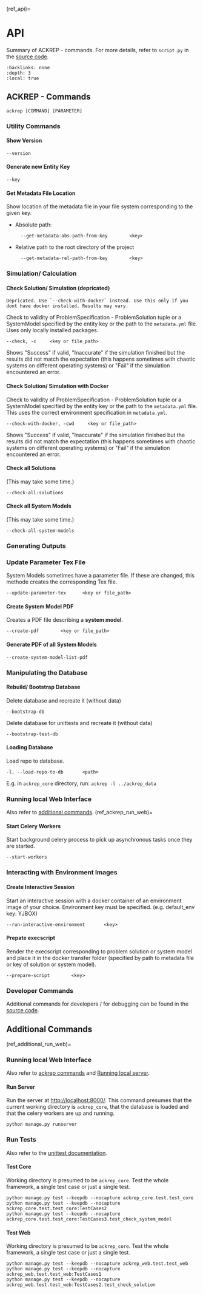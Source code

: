 (ref_api)=
# API
Summary of ACKREP - commands. For more details, refer to `script.py` in the [source code](https://github.com/ackrep-org/ackrep_core/blob/main/ackrep_core/script.py).

```{contents} Table of contents
:backlinks: none
:depth: 3
:local: true
```
## ACKREP - Commands

    ackrep [COMMAND] [PARAMETER]

### Utility Commands
#### Show Version

    --version

#### Generate new Entity Key

    --key

#### Get Metadata File Location
Show location of the metadata file in your file system corresponding to the given key. 
- Absolute path:

        --get-metadata-abs-path-from-key        <key>

- Relative path to the root directory of the project

        --get-metadata-rel-path-from-key        <key>



### Simulation/ Calculation
#### Check Solution/ Simulation (depricated)
```{note}
Depricated. Use `--check-with-docker` instead. Use this only if you dont have docker installed. Results may vary.
```
Check to validity of ProblemSpecification - ProblemSolution tuple or a SystemModel specified by the entity key or the path to the `metadata.yml` file. Uses only locally installed packages.

    --check, -c     <key or file_path>

Shows "Success" if valid, "Inaccurate" if the simulation finished but the results did not match the expectation (this happens sometimes with chaotic systems on different operating systems) or "Fail" if the simulation encountered an error. 

#### Check Solution/ Simulation with Docker
Check to validity of ProblemSpecification - ProblemSolution tuple or a SystemModel specified by the entity key or the path to the `metadata.yml` file. This uses the correct environment specification in `metadata.yml`.

    --check-with-docker, -cwd     <key or file_path>

Shows "Success" if valid, "Inaccurate" if the simulation finished but the results did not match the expectation (this happens sometimes with chaotic systems on different operating systems) or "Fail" if the simulation encountered an error. 

#### Check all Solutions
(This may take some time.)

    --check-all-solutions

#### Check all System Models
(This may take some time.)

    --check-all-system-models

### Generating Outputs
<!-- todo working title -->
### Update Parameter Tex File
System Models sometimes have a parameter file. If these are changed, this methode creates the corresponding Tex file.

    --update-parameter-tex      <key or file_path>

#### Create System Model PDF
Creates a PDF file describing a **system model**.

    --create-pdf        <key or file_path>

#### Generate PDF of all System Models

    --create-system-model-list-pdf

### Manipulating the Database
#### Rebuild/ Bootstrap Database
Delete database and recreate it (without data)

    --bootstrap-db

Delete database for unittests and recreate it (without data)

    --bootstrap-test-db

#### Loading Database
Load repo to database. 

    -l, --load-repo-to-db       <path>

E.g. in `ackrep_core` directory, run: `ackrep -l ../ackrep_data`

### Running local Web Interface
Also refer to [additional commands](ref_additional_run_web).
(ref_ackrep_run_web)=
#### Start Celery Workers
Start background celery process to pick up asynchronous tasks once they are started.

    --start-workers

### Interacting with Environment Images
#### Create Interactive Session
Start an interactive session with a docker container of an environment image of your choice. Environment key must be specified. (e.g. default_env key: YJBOX)

    --run-interactive-environment       <key>

#### Prepate execscript
Render the execscript corresponding to problem solution or system model and place it in the docker transfer folder (specified by path to metadata file or key of solution or system model).

    --prepare-script        <key>

### Developer Commands
Additional commands for developers / for debugging can be found in the [source code](https://github.com/ackrep-org/ackrep_core/blob/main/ackrep_core/script.py).


## Additional Commands
(ref_additional_run_web)=
### Running local Web Interface
Also refer to [ackrep commands](ref_ackrep_run_web) and [Running local server](ref_running_local_server).
#### Run Server
Run the server at <http://localhost:8000/>. This command presumes that the current working directory is `ackrep_core`, that the database is loaded and that the celery workers are up and running.

    python manage.py runserver

### Run Tests
Also refer to the [unittest documentation](ref_unittests).

#### Test Core
Working directory is presumed to be `ackrep_core`. Test the whole framework, a single test case or just a single test.

    python manage.py test --keepdb --nocapture ackrep_core.test.test_core
    python manage.py test --keepdb --nocapture ackrep_core.test.test_core:TestCases2
    python manage.py test --keepdb --nocapture ackrep_core.test.test_core:TestCases3.test_check_system_model

#### Test Web
Working directory is presumed to be `ackrep_core`. Test the whole framework, a single test case or just a single test.

    python manage.py test --keepdb --nocapture ackrep_web.test.test_web
    python manage.py test --keepdb --nocapture ackrep_web.test.test_web:TestCases1
    python manage.py test --keepdb --nocapture ackrep_web.test.test_web:TestCases2.test_check_solution